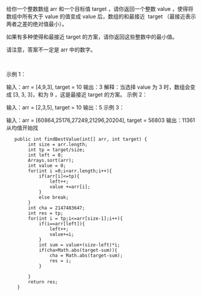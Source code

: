 给你一个整数数组 arr 和一个目标值 target ，请你返回一个整数 value ，使得将数组中所有大于 value 的值变成 value 后，数组的和最接近  target （最接近表示两者之差的绝对值最小）。

如果有多种使得和最接近 target 的方案，请你返回这些整数中的最小值。

请注意，答案不一定是 arr 中的数字。

 

示例 1：

输入：arr = [4,9,3], target = 10
输出：3
解释：当选择 value 为 3 时，数组会变成 [3, 3, 3]，和为 9 ，这是最接近 target 的方案。
示例 2：

输入：arr = [2,3,5], target = 10
输出：5
示例 3：

输入：arr = [60864,25176,27249,21296,20204], target = 56803
输出：11361
从均值开始找
```
   public int findBestValue(int[] arr, int target) {
        int size = arr.length;
        int tp = target/size;
        int left = 0;
        Arrays.sort(arr);
        int value = 0;
        for(int i =0;i<arr.length;i++){
            if(arr[i]<=tp){
                left++;
                value +=arr[i];
            }
            else break;
        }
        int cha = 2147483647;
        int res = tp;
        for(int i = tp;i<=arr[size-1];i++){
            if(i==arr[left]){
                left++;
                value+=i;
            }
            int sum = value+(size-left)*i;
            if(cha>Math.abs(target-sum)){
                cha = Math.abs(target-sum);
                res = i;
            }
            
        }
        return res;
    }
```